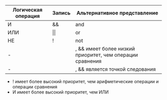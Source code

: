 | Логическая операция | Запись | Альтернативное представление |
| ------------------- | ------ | ---------------------------- |
| И                   | &&     | and                          |
| ИЛИ                 | \|\|   | or                           |
| НЕ                  | !      | not                          |
- ||, && имеет более низкий приоритет, чем операции сравнения
- ||, && является точкой следования
- ! имеет более высокий приоритет, чем арифметические операции и операции сравнения
- И имеет более высокий приоритет, чем ИЛИ